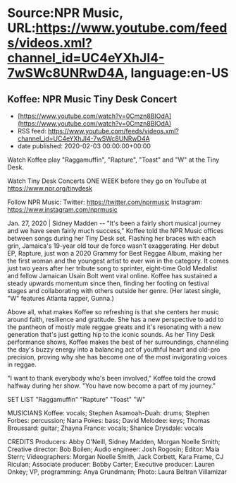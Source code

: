 # Source:NPR Music, URL:https://www.youtube.com/feeds/videos.xml?channel_id=UC4eYXhJI4-7wSWc8UNRwD4A, language:en-US

## Koffee: NPR Music Tiny Desk Concert
 - [https://www.youtube.com/watch?v=0Cmzn8BIOdA](https://www.youtube.com/watch?v=0Cmzn8BIOdA)
 - RSS feed: https://www.youtube.com/feeds/videos.xml?channel_id=UC4eYXhJI4-7wSWc8UNRwD4A
 - date published: 2020-02-03 00:00:00+00:00

Watch Koffee play "Raggamuffin", "Rapture", "Toast" and "W" at the Tiny Desk.

Watch Tiny Desk Concerts ONE WEEK before they go on YouTube at https://www.npr.org/tinydesk

Follow NPR Music:
Twitter: https://twitter.com/nprmusic
Instagram: https://www.instagram.com/nprmusic


Jan. 27, 2020 | Sidney Madden -- "It's been a fairly short musical journey and we have seen fairly much success," Koffee told the NPR Music offices between songs during her Tiny Desk set. Flashing her braces with each grin, Jamaica's 19-year old tour de force wasn't exaggerating. Her debut EP, Rapture, just won a 2020 Grammy for Best Reggae Album, making her the first woman and the youngest artist to ever win in the category. It comes just two years after her tribute song to sprinter, eight-time Gold Medalist and fellow Jamaican Usain Bolt went viral online. Koffee has sustained a steady upwards momentum since then, finding her footing on festival stages and collaborating with others outside her genre. (Her latest single, "W" features Atlanta rapper, Gunna.)

Above all, what makes Koffee so refreshing is that she centers her music around faith, resilience and gratitude. She has a new perspective to add to the pantheon of mostly male reggae greats and it's resonating with a new generation that's just getting hip to the iconic sounds. As her Tiny Desk performance shows, Koffee makes the best of her surroundings, channeling the day's buzzy energy into a balancing act of youthful heart and old-pro precision, proving why she has become one of the most invigorating voices in reggae.

"I want to thank everybody who's been involved," Koffee told the crowd halfway during her show. "You have now become a part of my journey."

SET LIST
"Raggamuffin"
"Rapture"
"Toast"
"W"

MUSICIANS
Koffee: vocals; Stephen Asamoah-Duah: drums; Stephen Forbes: percussion; Nana Pokes: bass; David Melodee: keys; Thomas Broussard: guitar; Zhayna France: vocals; Shanice Drysdale: vocals

CREDITS
Producers: Abby O'Neill, Sidney Madden, Morgan Noelle Smith; Creative director: Bob Boilen; Audio engineer: Josh Rogosin; Editor: Maia Stern; Videographers: Morgan Noelle Smith, Jack Corbett, Kara Frame, CJ Riculan; Associate producer: Bobby Carter; Executive producer: Lauren Onkey; VP, programming: Anya Grundmann; Photo: Laura Beltran Villamizar

